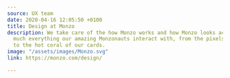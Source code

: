 ```yaml
---
source: UX team
date: 2020-04-16 12:05:50 +0100
title: Design at Monzo
description: We take care of the how Monzo works and how Monzo looks across pretty
  much everything our amazing Monzonauts interact with, from the pixels in our apps
  to the hot coral of our cards.
image: "/assets/images/Monzo.svg"
link: https://monzo.com/design/

---
```

